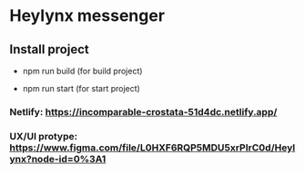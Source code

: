 
# Heylynx messenger

## Install project

- npm run build  (for build project)

- npm run start  (for start project)

### Netlify: https://incomparable-crostata-51d4dc.netlify.app/

### UX/UI protype: https://www.figma.com/file/L0HXF6RQP5MDU5xrPIrC0d/Heylynx?node-id=0%3A1
